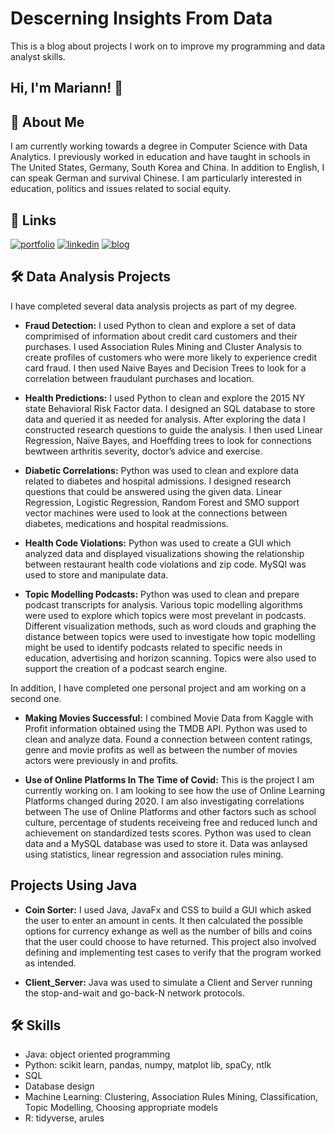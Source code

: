 
# Descerning Insights From Data

This is a blog about projects I work on to improve my programming and data analyst skills.

## Hi, I'm Mariann! 👋

## 🚀 About Me
I am currently working towards a degree in Computer Science with Data Analytics. I previously worked in education and have taught in schools in The United States, Germany, South Korea and China. In addition to English, I can speak German and survival Chinese. I am particularly interested in education, politics and issues related to social equity.
 
## 🔗 Links
[![portfolio](https://img.shields.io/badge/my_portfolio-000?style=for-the-badge&logo=ko-fi&logoColor=white)](https://github.com/MariannBea)
[![linkedin](https://img.shields.io/badge/linkedin-0A66C2?style=for-the-badge&logo=linkedin&logoColor=white)](https://https://www.linkedin.com/in/mariann-beagrie/)
[![blog](https://img.shields.io/badge/twitter-1DA1F2?style=for-the-badge&logo=twitter&logoColor=white)](https://MariannBea.github.io)

## 🛠 Data Analysis Projects
I have completed several data analysis projects as part of my degree.

* __Fraud Detection:__ I used Python to clean and explore a set of data comprimised of information about credit card customers and their purchases. I used Association Rules Mining and Cluster Analysis to create profiles of customers who were more likely to experience credit card fraud. I then used Naive Bayes and Decision Trees to look for a correlation between fraudulant purchases and location.

* __Health Predictions:__ I used Python to clean and explore the 2015 NY state Behavioral Risk Factor data.  I designed an SQL database to store data and queried it as needed for analysis. After exploring the data I constructed research questions to guide the analysis. I then used Linear Regression, Naïve Bayes, and Hoeffding trees to look for connections bewtween arthritis severity, doctor’s advice and exercise. 

* __Diabetic Correlations:__ Python was used to clean and explore data related to diabetes and hospital admissions. I designed research questions that could be answered using the given data. Linear Regression, Logistic Regression, Random Forest and SMO support vector machines were used to look at the connections between diabetes, medications and hospital readmissions.

* __Health Code Violations:__ Python was used to create a GUI which analyzed data and displayed visualizations showing the relationship between restaurant health code violations and zip code. MySQl was used to store and manipulate data.

* __Topic Modelling Podcasts:__ Python was used to clean and prepare podcast transcripts for analysis. Various topic modelling algorithms were used to explore which topics were most prevelant in podcasts. Different visualization methods, such as word clouds and graphing the distance between topics were used to investigate how topic modelling might be used to identify podcasts related to specific needs in education, advertising and horizon scanning. Topics were also used to support the creation of a podcast search engine.


In addition, I have completed one personal project and am working on a second one.

* __Making Movies Successful:__ I combined Movie Data from Kaggle with Profit information obtained using the TMDB API. Python was used to clean and analyze data. Found a connection between content ratings, genre and movie profits as well as between the number of movies actors were previously in and profits.

* __Use of Online Platforms In The Time of Covid:__ This is the project I am currently working on. I am looking to see how the use of Online Learning Platforms changed during 2020. I am also investigating correlations between The use of Online Platforms and other factors such as school culture, percentage of students receiveing free and reduced lunch and achievement on standardized tests scores. Python was used to clean data and a MySQL database was used to store it. Data was anlaysed using statistics, linear regression and association rules mining.

## Projects Using Java

* __Coin Sorter:__ I used Java, JavaFx and CSS to build a GUI which asked the user to enter an amount in cents. It then calculated the possible options for currency exhange as well as the number of bills and coins that the user could choose to have returned. This project also involved defining and implementing test cases to verify that the program worked as intended.

* __Client_Server:__ Java was used to simulate a Client and Server running the stop-and-wait and go-back-N network protocols.

## 🛠 Skills
* Java: object oriented programming
* Python: scikit learn, pandas, numpy, matplot lib, spaCy, ntlk
* SQL
* Database design
* Machine Learning: Clustering, Association Rules Mining, Classification, Topic Modelling, Choosing appropriate models 
* R: tidyverse, arules 



  
